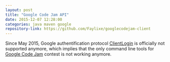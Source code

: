 ```yaml
---
layout: post
title: "Google Code Jam API"
date: 2015-12-07 12:28:00
categories: java maven google
repository-link: https://github.com/Faylixe/googlecodejam-client
---
```


Since May 2015, Google authentification protocol [ClientLogin](https://developers.google.com/identity/protocols/AuthForInstalledApps) is officially not supported anymore, which implies that the only command line tools for [Google Code Jam](https://code.google.com/codejam) contest is not working anymore.
